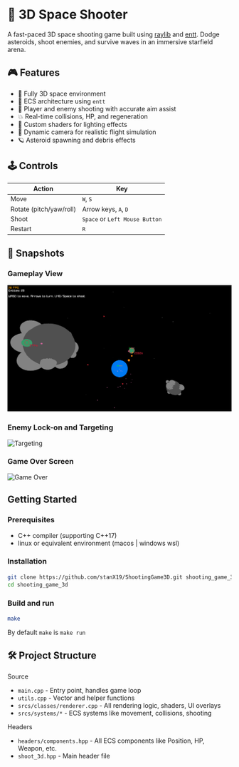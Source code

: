 # 🚀 3D Space Shooter

A fast-paced 3D space shooting game built using [raylib](https://www.raylib.com/) and [entt](https://github.com/skypjack/entt). Dodge asteroids, shoot enemies, and survive waves in an immersive starfield arena.

## 🎮 Features

- 🌌 Fully 3D space environment
- 🧠 ECS architecture using `entt`
- 🔫 Player and enemy shooting with accurate aim assist
- 💥 Real-time collisions, HP, and regeneration
- 🌟 Custom shaders for lighting effects  
- 🚀 Dynamic camera for realistic flight simulation 
- 🪐 Asteroid spawning and debris effects

## 🕹️ Controls

| Action         | Key |
|----------------|-----|
| Move           | `W`, `S` |
| Rotate (pitch/yaw/roll) | Arrow keys, `A`, `D` |
| Shoot          | `Space` or `Left Mouse Button` |
| Restart        | `R` |

## 📸 Snapshots

### Gameplay View
![Gameplay](assets/snapshots/img_2.png)

### Enemy Lock-on and Targeting
![Targeting](assets/img_1.png)

### Game Over Screen
![Game Over](assets/img_3.png)

## Getting Started

### Prerequisites

- C++ compiler (supporting C++17)
- linux or equivalent environment (macos | windows wsl)

### Installation
```bash
git clone https://github.com/stanX19/ShootingGame3D.git shooting_game_3d
cd shooting_game_3d
```

### Build and run
```bash
make
```
By default `make` is `make run`

## 🛠️ Project Structure

Source
- `main.cpp` - Entry point, handles game loop
- `utils.cpp` - Vector and helper functions
- `srcs/classes/renderer.cpp` - All rendering logic, shaders, UI overlays
- `srcs/systems/*` - ECS systems like movement, collisions, shooting

Headers
- `headers/components.hpp` - All ECS components like Position, HP, Weapon, etc.
- `shoot_3d.hpp` - Main header file
